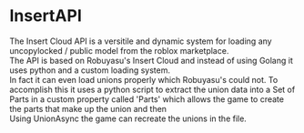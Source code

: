 <h1>InsertAPI</h1>
<p>
    The Insert Cloud API is a versitile and dynamic system for loading any uncopylocked / public model from the roblox marketplace.<br>
    The API is based on Robuyasu's Insert Cloud and instead of using Golang it uses python and a custom loading system.<br>
    In fact it can even load unions properly which Robuyasu's could not. To accomplish this it uses a python script to extract the union data into a Set of Parts in a custom property called 'Parts' which allows the game to create the parts that make up the union and then<br>
    Using UnionAsync the game can recreate the unions in the file.
    
</p>
